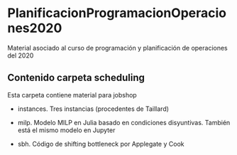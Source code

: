 # PlanificacionProgramacionOperaciones2020
Material asociado al curso de programación y planificación de operaciones del 2020

## Contenido carpeta scheduling

Esta carpeta contiene material para jobshop

- instances. Tres instancias (procedentes de Taillard)

- milp. Modelo MILP en Julia basado en condiciones disyuntivas. También está el mismo modelo en Jupyter

- sbh. Código de shifting bottleneck por Applegate y Cook 
